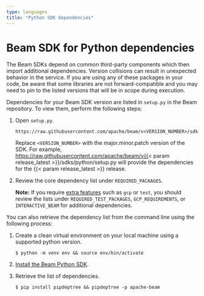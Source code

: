 ```yaml
---
type: languages
title: "Python SDK dependencies"
---
```

<!--
Licensed under the Apache License, Version 2.0 (the "License");
you may not use this file except in compliance with the License.
You may obtain a copy of the License at

http://www.apache.org/licenses/LICENSE-2.0

Unless required by applicable law or agreed to in writing, software
distributed under the License is distributed on an "AS IS" BASIS,
WITHOUT WARRANTIES OR CONDITIONS OF ANY KIND, either express or implied.
See the License for the specific language governing permissions and
limitations under the License.
-->

# Beam SDK for Python dependencies

The Beam SDKs depend on common third-party components which then
import additional dependencies. Version collisions can result in unexpected
behavior in the service. If you are using any of these packages in your code, be
aware that some libraries are not forward-compatible and you may need to pin to
the listed versions that will be in scope during execution.

Dependencies for your Beam SDK version are listed in `setup.py` in the Beam repository. To view them, perform the following steps:

1. Open `setup.py`.

    ```
    https://raw.githubusercontent.com/apache/beam/v<VERSION_NUMBER>/sdks/python/setup.py
    ```

    Replace `<VERSION_NUMBER>` with the major.minor.patch version of the SDK. For example, <a href="ttps://raw.githubusercontent.com/apache/beam/v{{< param release_latest >}}/sdks/python/setup.py" target="_blank">https://raw.githubusercontent.com/apache/beam/v{{< param release_latest >}}/sdks/python/setup.py</a> will provide the dependencies for the {{< param release_latest >}} release.


2. Review the core dependency list under `REQUIRED_PACKAGES`.

    **Note:** If you require [extra features](/get-started/quickstart-py#extra-requirements) such as `gcp` or `test`, you should review the lists under `REQUIRED_TEST_PACKAGES`, `GCP_REQUIREMENTS`, or `INTERACTIVE_BEAM` for additional dependencies.

You can also retrieve the dependency list from the command line using the following process:

1.  Create a clean virtual environment on your local machine using a supported python version.

    ```
    $ python -m venv env && source env/bin/activate
    ```

2. [Install the Beam Python SDK](/get-started/quickstart-py/#download-and-install).

3. Retrieve the list of dependencies.

    ```
    $ pip install pipdeptree && pipdeptree -p apache-beam
    ```
